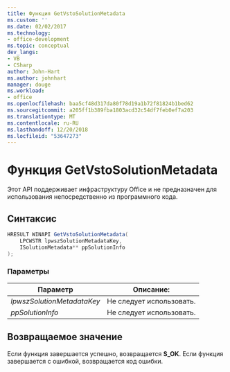 ```yaml
---
title: Функция GetVstoSolutionMetadata
ms.custom: ''
ms.date: 02/02/2017
ms.technology:
- office-development
ms.topic: conceptual
dev_langs:
- VB
- CSharp
author: John-Hart
ms.author: johnhart
manager: douge
ms.workload:
- office
ms.openlocfilehash: baa5cf48d317da80f78d19a1b72f81824b1bed62
ms.sourcegitcommit: a205ff1b389fba1803acd32c54df7feb0ef7a203
ms.translationtype: MT
ms.contentlocale: ru-RU
ms.lasthandoff: 12/20/2018
ms.locfileid: "53647273"
---
```

# <a name="getvstosolutionmetadata-function"></a>Функция GetVstoSolutionMetadata
  Этот API поддерживает инфраструктуру Office и не предназначен для использования непосредственно из программного кода.  
  
## <a name="syntax"></a>Синтаксис  
  
```csharp
HRESULT WINAPI GetVstoSolutionMetadata(  
    LPCWSTR lpwszSolutionMetadataKey,  
    ISolutionMetadata** ppSolutionInfo  
);  
```  
  
### <a name="parameters"></a>Параметры  
  
|Параметр|Описание:|  
|---------------|-----------------|  
|*lpwszSolutionMetadataKey*|Не следует использовать.|  
|*ppSolutionInfo*|Не следует использовать.|  
  
## <a name="return-value"></a>Возвращаемое значение  
 Если функция завершается успешно, возвращается **S_OK**. Если функция завершается с ошибкой, возвращается код ошибки.  
  
  